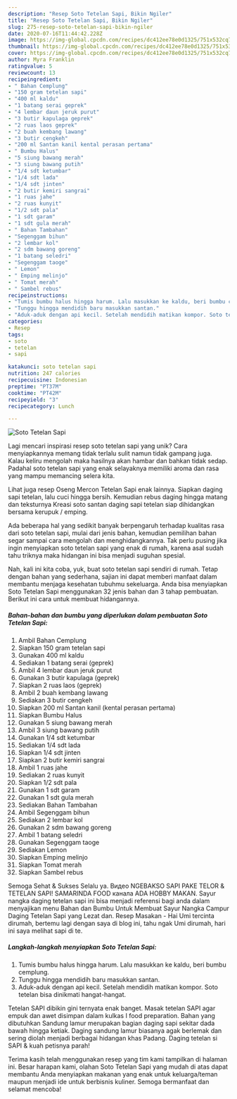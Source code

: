 ```yaml
---
description: "Resep Soto Tetelan Sapi, Bikin Ngiler"
title: "Resep Soto Tetelan Sapi, Bikin Ngiler"
slug: 275-resep-soto-tetelan-sapi-bikin-ngiler
date: 2020-07-16T11:44:42.228Z
image: https://img-global.cpcdn.com/recipes/dc412ee78e0d1325/751x532cq70/soto-tetelan-sapi-foto-resep-utama.jpg
thumbnail: https://img-global.cpcdn.com/recipes/dc412ee78e0d1325/751x532cq70/soto-tetelan-sapi-foto-resep-utama.jpg
cover: https://img-global.cpcdn.com/recipes/dc412ee78e0d1325/751x532cq70/soto-tetelan-sapi-foto-resep-utama.jpg
author: Myra Franklin
ratingvalue: 5
reviewcount: 13
recipeingredient:
- " Bahan Cemplung"
- "150 gram tetelan sapi"
- "400 ml kaldu"
- "1 batang serai geprek"
- "4 lembar daun jeruk purut"
- "3 butir kapulaga geprek"
- "2 ruas laos geprek"
- "2 buah kembang lawang"
- "3 butir cengkeh"
- "200 ml Santan kanil kental perasan pertama"
- " Bumbu Halus"
- "5 siung bawang merah"
- "3 siung bawang putih"
- "1/4 sdt ketumbar"
- "1/4 sdt lada"
- "1/4 sdt jinten"
- "2 butir kemiri sangrai"
- "1 ruas jahe"
- "2 ruas kunyit"
- "1/2 sdt pala"
- "1 sdt garam"
- "1 sdt gula merah"
- " Bahan Tambahan"
- "Segenggam bihun"
- "2 lembar kol"
- "2 sdm bawang goreng"
- "1 batang seledri"
- "Segenggam taoge"
- " Lemon"
- " Emping melinjo"
- " Tomat merah"
- " Sambel rebus"
recipeinstructions:
- "Tumis bumbu halus hingga harum. Lalu masukkan ke kaldu, beri bumbu cemplung."
- "Tunggu hingga mendidih baru masukkan santan."
- "Aduk-aduk dengan api kecil. Setelah mendidih matikan kompor. Soto tetelan bisa dinikmati hangat-hangat."
categories:
- Resep
tags:
- soto
- tetelan
- sapi

katakunci: soto tetelan sapi 
nutrition: 247 calories
recipecuisine: Indonesian
preptime: "PT37M"
cooktime: "PT42M"
recipeyield: "3"
recipecategory: Lunch

---
```



![Soto Tetelan Sapi](https://img-global.cpcdn.com/recipes/dc412ee78e0d1325/751x532cq70/soto-tetelan-sapi-foto-resep-utama.jpg)

Lagi mencari inspirasi resep soto tetelan sapi yang unik? Cara menyiapkannya memang tidak terlalu sulit namun tidak gampang juga. Kalau keliru mengolah maka hasilnya akan hambar dan bahkan tidak sedap. Padahal soto tetelan sapi yang enak selayaknya memiliki aroma dan rasa yang mampu memancing selera kita.

Lihat juga resep Oseng Mercon Tetelan Sapi enak lainnya. Siapkan daging sapi tetelan, lalu cuci hingga bersih. Kemudian rebus daging hingga matang dan teksturnya Kreasi soto santan daging sapi tetelan siap dihidangkan bersama kerupuk / emping.

Ada beberapa hal yang sedikit banyak berpengaruh terhadap kualitas rasa dari soto tetelan sapi, mulai dari jenis bahan, kemudian pemilihan bahan segar sampai cara mengolah dan menghidangkannya. Tak perlu pusing jika ingin menyiapkan soto tetelan sapi yang enak di rumah, karena asal sudah tahu triknya maka hidangan ini bisa menjadi suguhan spesial.


Nah, kali ini kita coba, yuk, buat soto tetelan sapi sendiri di rumah. Tetap dengan bahan yang sederhana, sajian ini dapat memberi manfaat dalam membantu menjaga kesehatan tubuhmu sekeluarga. Anda bisa menyiapkan Soto Tetelan Sapi menggunakan 32 jenis bahan dan 3 tahap pembuatan. Berikut ini cara untuk membuat hidangannya.

<!--inarticleads1-->

##### Bahan-bahan dan bumbu yang diperlukan dalam pembuatan Soto Tetelan Sapi:

1. Ambil  Bahan Cemplung
1. Siapkan 150 gram tetelan sapi
1. Gunakan 400 ml kaldu
1. Sediakan 1 batang serai (geprek)
1. Ambil 4 lembar daun jeruk purut
1. Gunakan 3 butir kapulaga (geprek)
1. Siapkan 2 ruas laos (geprek)
1. Ambil 2 buah kembang lawang
1. Sediakan 3 butir cengkeh
1. Siapkan 200 ml Santan kanil (kental perasan pertama)
1. Siapkan  Bumbu Halus
1. Gunakan 5 siung bawang merah
1. Ambil 3 siung bawang putih
1. Gunakan 1/4 sdt ketumbar
1. Sediakan 1/4 sdt lada
1. Siapkan 1/4 sdt jinten
1. Siapkan 2 butir kemiri sangrai
1. Ambil 1 ruas jahe
1. Sediakan 2 ruas kunyit
1. Siapkan 1/2 sdt pala
1. Gunakan 1 sdt garam
1. Gunakan 1 sdt gula merah
1. Sediakan  Bahan Tambahan
1. Ambil Segenggam bihun
1. Sediakan 2 lembar kol
1. Gunakan 2 sdm bawang goreng
1. Ambil 1 batang seledri
1. Gunakan Segenggam taoge
1. Sediakan  Lemon
1. Siapkan  Emping melinjo
1. Siapkan  Tomat merah
1. Siapkan  Sambel rebus


Semoga Sehat &amp; Sukses Selalu ya. Видео NGEBAKSO SAPI PAKE TELOR &amp; TETELAN SAPI! SAMARINDA FOOD канала ADA HOBBY MAKAN. Sayur nangka daging tetelan sapi ini bisa menjadi referensi bagi anda dalam menyajikan menu Bahan dan Bumbu Untuk Membuat Sayur Nangka Campur Daging Tetelan Sapi yang Lezat dan. Resep Masakan - Hai Umi tercinta dirumah, bertemu lagi dengan saya di blog ini, tahu ngak Umi dirumah, hari ini saya melihat sapi di te. 

<!--inarticleads2-->

##### Langkah-langkah menyiapkan Soto Tetelan Sapi:

1. Tumis bumbu halus hingga harum. Lalu masukkan ke kaldu, beri bumbu cemplung.
1. Tunggu hingga mendidih baru masukkan santan.
1. Aduk-aduk dengan api kecil. Setelah mendidih matikan kompor. Soto tetelan bisa dinikmati hangat-hangat.


Tetelan SAPI dibikin gini ternyata enak banget. Masak tetelan SAPI agar empuk dan awet disimpan dalam kulkas I food preparation. Bahan yang dibutuhkan Sandung lamur merupakan bagian daging sapi sekitar dada bawah hingga ketiak. Daging sandung lamur biasanya agak berlemak dan sering diolah menjadi berbagai hidangan khas Padang. Daging tetelan si SAPI &amp; kuah petisnya parah! 

Terima kasih telah menggunakan resep yang tim kami tampilkan di halaman ini. Besar harapan kami, olahan Soto Tetelan Sapi yang mudah di atas dapat membantu Anda menyiapkan makanan yang enak untuk keluarga/teman maupun menjadi ide untuk berbisnis kuliner. Semoga bermanfaat dan selamat mencoba!
